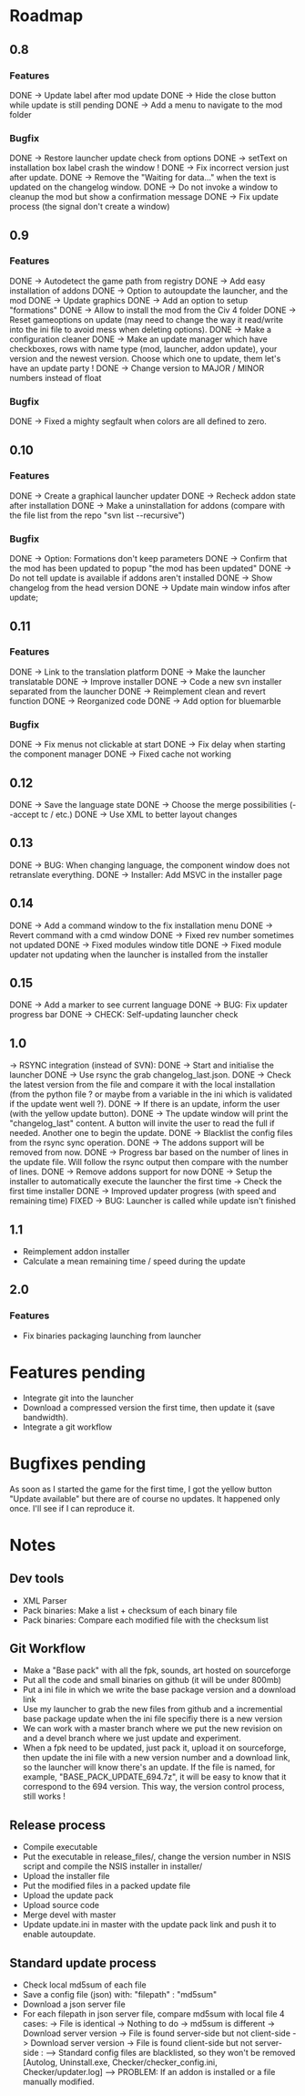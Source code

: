 # Roadmap
## 0.8
### Features

DONE -> Update label after mod update
DONE -> Hide the close button while update is still pending
DONE -> Add a menu to navigate to the mod folder

### Bugfix

DONE -> Restore launcher update check from options
DONE -> setText on installation box label crash the window !
DONE -> Fix incorrect version just after update.
DONE -> Remove the "Waiting for data..." when the text is updated on the changelog window.
DONE -> Do not invoke a window to cleanup the mod but show a confirmation message
DONE -> Fix update process (the signal don't create a window)

## 0.9
### Features

DONE -> Autodetect the game path from registry
DONE -> Add easy installation of addons
DONE -> Option to autoupdate the launcher, and the mod
DONE -> Update graphics
DONE -> Add an option to setup "formations"
DONE -> Allow to install the mod from the Civ 4 folder
DONE -> Reset gameoptions on update (may need to change the way it read/write into the ini file to avoid mess when deleting options).
DONE -> Make a configuration cleaner
DONE -> Make an update manager which have checkboxes, rows with name type (mod, launcher, addon update), your version and the newest version. Choose which one to update, them let's have an update party !
DONE -> Change version to MAJOR / MINOR numbers instead of float

### Bugfix
DONE -> Fixed a mighty segfault when colors are all defined to zero.

## 0.10
### Features
DONE -> Create a graphical launcher updater
DONE -> Recheck addon state after installation
DONE -> Make a uninstallation for addons (compare with the file list from the repo "svn list --recursive")


### Bugfix
DONE -> Option: Formations don't keep parameters
DONE -> Confirm that the mod has been updated to popup "the mod has been updated"
DONE -> Do not tell update is available if addons aren't installed
DONE -> Show changelog from the head version
DONE -> Update main window infos after update;

## 0.11
### Features
DONE -> Link to the translation platform
DONE -> Make the launcher translatable
DONE -> Improve installer
DONE -> Code a new svn installer separated from the launcher
DONE -> Reimplement clean and revert function
DONE -> Reorganized code
DONE -> Add option for bluemarble

### Bugfix
DONE -> Fix menus not clickable at start
DONE -> Fix delay when starting the component manager
DONE -> Fixed cache not working

## 0.12
DONE -> Save the language state
DONE -> Choose the merge possibilities (--accept tc / etc.)
DONE -> Use XML to better layout changes

## 0.13
DONE -> BUG: When changing language, the component window does not retranslate everything.
DONE -> Installer: Add MSVC in the installer page

## 0.14
DONE -> Add a command window to the fix installation menu
DONE -> Revert command with a cmd window
DONE -> Fixed rev number sometimes not updated
DONE -> Fixed modules window title
DONE -> Fixed module updater not updating when the launcher is installed from the installer

## 0.15
DONE -> Add a marker to see current language
DONE -> BUG: Fix updater progress bar
DONE -> CHECK: Self-updating launcher check

## 1.0
-> RSYNC integration (instead of SVN):
        DONE -> Start and initialise the launcher
        DONE -> Use rsync the grab changelog_last.json.
        DONE -> Check the latest version from the file and compare it with the local installation (from the python file ? or maybe from a variable in the ini which is validated if the update went well ?).
        DONE -> If there is an update, inform the user (with the yellow update button).
        DONE -> The update window will print the "changelog_last" content. A button will invite the user to read the full if needed. Another one to begin the update.
        DONE -> Blacklist the config files from the rsync sync operation.
        DONE -> The addons support will be removed from now.
        DONE -> Progress bar based on the number of lines in the update file. Will follow the rsync output then compare with the number of lines.
    DONE -> Remove addons support for now
    DONE -> Setup the installer to automatically execute the launcher the first time
-> Check the first time installer
DONE -> Improved updater progress (with speed and remaining time)
FIXED -> BUG: Launcher is called while update isn't finished

## 1.1
- Reimplement addon installer
- Calculate a mean remaining time / speed during the update

## 2.0
### Features

- Fix binaries packaging launching from launcher

# Features pending

- Integrate git into the launcher
- Download a compressed version the first time, then update it (save bandwidth).
- Integrate a git workflow

# Bugfixes pending
As soon as I started the game for the first time, I got the yellow button "Update available" but there are of course no updates. It happened only once. I'll see if I can reproduce it.

# Notes
## Dev tools
- XML Parser
- Pack binaries: Make a list + checksum of each binary file
- Pack binaries: Compare each modified file with the checksum list

## Git Workflow
- Make a "Base pack" with all the fpk, sounds, art hosted on sourceforge
- Put all the code and small binaries on github (it will be under 800mb)
- Put a ini file in which we write the base package version and a download link
- Use my launcher to grab the new files from github and a incremential base package update when the ini file specifiy there is a new version
- We can work with a master branch where we put the new revision on and a devel branch where we just update and experiment.
- When a fpk need to be updated, just pack it, upload it on sourceforge, then update the ini file with a new version number and a download link, so the launcher will know there's an update. If the file is named, for example, "BASE_PACK_UPDATE_694.7z", it will be easy to know that it correspond to the 694 version. This way, the version control process, still works !

## Release process
- Compile executable
- Put the executable in release_files/, change the version number in NSIS script and compile the NSIS installer in installer/
- Upload the installer file
- Put the modified files in a packed update file
- Upload the update pack
- Upload source code
- Merge devel with master
- Update update.ini in master with the update pack link and push it to enable autoupdate.

## Standard update process
- Check local md5sum of each file
- Save a config file (json) with: "filepath" : "md5sum"
- Download a json server file
- For each filepath in json server file, compare md5sum with local file
    4 cases:
    -> File is identical -> Nothing to do
    -> md5sum is different -> Download server version
    -> File is found server-side but not client-side -> Download server version
    -> File is found client-side but not server-side :
        --> Standard config files are blacklisted, so they won't be removed [Autolog, Uninstall.exe, Checker/checker_config.ini, Checker/updater.log]
        --> PROBLEM: If an addon is installed or a file manually modified.
